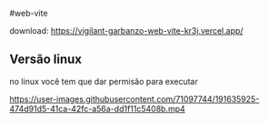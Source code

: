 #web-vite


download: https://vigilant-garbanzo-web-vite-kr3j.vercel.app/


<h2>Versão linux</h2>
<p> no linux você tem que dar permisão para executar</p>




https://user-images.githubusercontent.com/71097744/191635925-474d91d5-41ca-42fc-a56a-dd1f11c5408b.mp4

